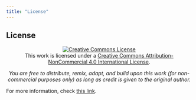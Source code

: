 ```yaml
---
title: "License"
---
```


## License

<p align="center">
  <a rel="license" href="http://creativecommons.org/licenses/by-nc/4.0/"><img alt="Creative Commons License" style="border-width:0" src="https://i.creativecommons.org/l/by-nc/4.0/88x31.png" /></a><br />This work is licensed under a <a rel="license" href="http://creativecommons.org/licenses/by-nc/4.0/">Creative Commons Attribution-NonCommercial 4.0 International License</a>.
</p>

<p align="center"><em>You are free to distribute, remix, adapt, and build upon this work (for non-commercial purposes only) as long as credit is given to the original author.</em></p>

For more information, check [this link](https://github.com/jmgandarias/industrial_informatics/tree/main?tab=License-1-ov-file#readme).